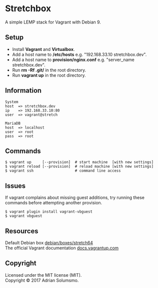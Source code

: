# Stretchbox

A simple LEMP stack for Vagrant with Debian 9.

## Setup

* Install **Vagrant** and **Virtualbox**.
* Add a host name to **/etc/hosts** e.g. "192.168.33.10 stretchbox.dev".
* Add a host name to **provision/nginx.conf** e.g. "server_name stretchbox.dev".
* Run **rm -Rf .git/** in the root directory.
* Run **vagrant up** in the root directory.

## Information
```
System
host  => stretchbox.dev
ip    => 192.168.33.10:80
user  => vagrant@stretch

MariaDB
host  => localhost
user  => root
pass  => root
```

## Commands
```
$ vagrant up     [--provision]  # start machine  [with new settings]
$ vagrant reload [--provision]  # reload machine [with new settings]
$ vagrant ssh                   # command line access
```

## Issues

If vagrant complains about missing guest additions, try running these
commands before attempting another provision.
```
$ vagrant plugin install vagrant-vbguest
$ vagrant vbguest
```

## Resources

Default Debian box [debian/boxes/stretch64](https://app.vagrantup.com/debian/boxes/contrib-stretch64)  
The official Vagrant documentation [docs.vagrantup.com](https://docs.vagrantup.com)

## Copyright
Licensed under the MIT license (MIT).  
Copyright &copy; 2017 Adrian Solumsmo.
